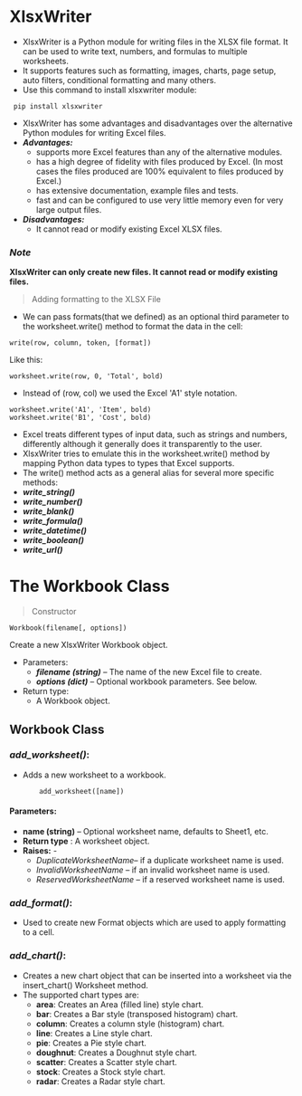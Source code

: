 # XlsxWriter
- XlsxWriter is a Python module for writing files in the XLSX file format. It can be used to write text, numbers, and formulas to multiple worksheets. 
- It supports features such as formatting, images, charts, page setup, auto filters, conditional formatting and many others.
- Use this command to install xlsxwriter module: 
```
 pip install xlsxwriter 
 ```
- XlsxWriter has some advantages and disadvantages over the alternative Python modules for writing Excel files.
- ***Advantages:***
    - supports more Excel features than any of the alternative modules.
    - has a high degree of fidelity with files produced by Excel. (In most cases the files produced are 100% equivalent to files produced by Excel.)
    - has extensive documentation, example files and tests.
    - fast and can be configured to use very little memory even for very large output files.
- ***Disadvantages:***
    - It cannot read or modify existing Excel XLSX files.
### ***Note***
**XlsxWriter can only create new files. It cannot read or modify existing files.**  

> Adding formatting to the XLSX File
- We can pass formats(that we defined) as an optional third parameter to the worksheet.write() method to format the data in the cell:
```
write(row, column, token, [format])
```
Like this:
```
worksheet.write(row, 0, 'Total', bold)
```
- Instead of (row, col) we used the Excel 'A1' style notation.
```
worksheet.write('A1', 'Item', bold)
worksheet.write('B1', 'Cost', bold)
```
- Excel treats different types of input data, such as strings and numbers, differently although it generally does it transparently to the user. 
- XlsxWriter tries to emulate this in the worksheet.write() method by mapping Python data types to types that Excel supports.
- The write() method acts as a general alias for several more specific methods:
- ***write_string()***
- ***write_number()***
- ***write_blank()***
- ***write_formula()***
- ***write_datetime()***
- ***write_boolean()***
- ***write_url()***
# The Workbook Class
> Constructor
```
Workbook(filename[, options])
```
Create a new XlsxWriter Workbook object.
- Parameters:	
    - ***filename (string)*** – The name of the new Excel file to create.
    - ***options (dict)*** – Optional workbook parameters. See below.
- Return type:	
    - A Workbook object.

## Workbook Class
### ***add_worksheet()***: 
- Adds a new worksheet to a workbook.
    ```
        add_worksheet([name])
    ```
#### Parameters:	
- **name (string)** – Optional worksheet name, defaults to Sheet1, etc.
- **Return type** :	A worksheet object.
- **Raises:** - 
    - *DuplicateWorksheetName*– if a duplicate worksheet name is used.
    - *InvalidWorksheetName* – if an invalid worksheet name is used.
    - *ReservedWorksheetName* – if a reserved worksheet name is used.
### ***add_format()***: 
- Used to create new Format objects which are used to apply formatting to a cell.
### ***add_chart()***: 
- Creates a new chart object that can be inserted into a worksheet via the insert_chart() Worksheet method.
- The supported chart types are:
    - **area**: Creates an Area (filled line) style chart.
    - **bar**: Creates a Bar style (transposed histogram) chart.
    - **column**: Creates a column style (histogram) chart.
    - **line**: Creates a Line style chart.
    - **pie**: Creates a Pie style chart.
    - **doughnut**: Creates a Doughnut style chart.
    - **scatter**: Creates a Scatter style chart.
    - **stock**: Creates a Stock style chart.
    - **radar**: Creates a Radar style chart.
